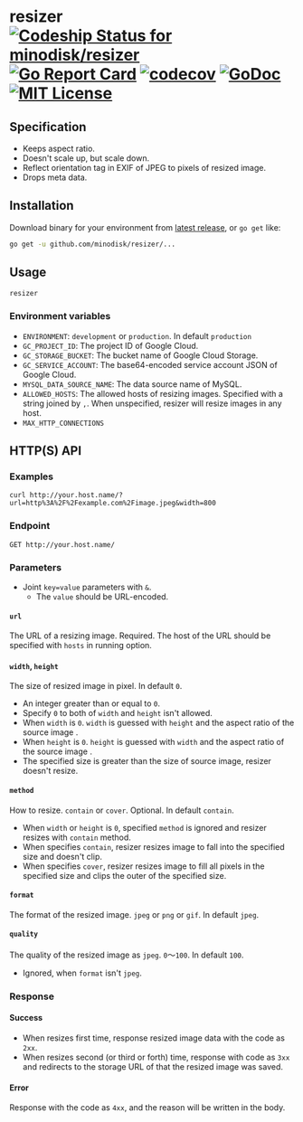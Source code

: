 # resizer [ ![Codeship Status for minodisk/resizer](https://img.shields.io/codeship/13aaf0c0-0354-0135-03f6-4ebd009726c2/master.svg?style=flat)](https://app.codeship.com/projects/213308) [![Go Report Card](https://goreportcard.com/badge/github.com/minodisk/resizer)](https://goreportcard.com/report/github.com/minodisk/resizer) [![codecov](https://codecov.io/gh/minodisk/resizer/branch/master/graph/badge.svg)](https://codecov.io/gh/minodisk/resizer) [![GoDoc](https://img.shields.io/badge/godoc-reference-5272B4.svg?style=flat)](https://godoc.org/github.com/minodisk/resizer) [![MIT License](http://img.shields.io/badge/license-MIT-blue.svg?style=flat)](LICENSE)


## Specification

- Keeps aspect ratio.
- Doesn't scale up, but scale down.
- Reflect orientation tag in EXIF of JPEG to pixels of resized image.
- Drops meta data.

## Installation

Download binary for your environment from [latest release](https://github.com/minodisk/resizer/releases/latest), or `go get` like:

```bash
go get -u github.com/minodisk/resizer/...
```

## Usage

```bash
resizer
```

### Environment variables

- `ENVIRONMENT`: `development` or `production`. In default `production`
- `GC_PROJECT_ID`: The project ID of Google Cloud.
- `GC_STORAGE_BUCKET`: The bucket name of Google Cloud Storage.
- `GC_SERVICE_ACCOUNT`: The base64-encoded service account JSON of Google Cloud.
- `MYSQL_DATA_SOURCE_NAME`: The data source name of MySQL.
- `ALLOWED_HOSTS`: The allowed hosts of resizing images. Specified with a string joined by `,`. When unspecified, resizer will resize images in any host.
- `MAX_HTTP_CONNECTIONS`

## HTTP(S) API

### Examples

```http:HTTPRequest
curl http://your.host.name/?url=http%3A%2F%2Fexample.com%2Fimage.jpeg&width=800
```

### Endpoint

```http:Endpoint
GET http://your.host.name/
```

### Parameters

- Joint `key=value` parameters with `&`.
  - The `value` should be URL-encoded.

#### `url`

The URL of a resizing image. Required.
The host of the URL should be specified with `hosts` in running option.

#### `width`, `height`

The size of resized image in pixel. In default `0`.

- An integer greater than or equal to `0`.
- Specify `0` to both of `width` and `height` isn't allowed.
- When `width` is `0`. `width` is guessed with `height` and the aspect ratio of the source image .
- When `height` is `0`. `height` is guessed with `width` and the aspect ratio of the source image .
- The specified size is greater than the size of source image, resizer doesn't resize.

#### `method`

How to resize. `contain` or `cover`. Optional. In default `contain`.

- When `width` or `height` is `0`, specified `method` is ignored and resizer resizes with `contain` method.
- When specifies `contain`, resizer resizes image to fall into the specified size and doesn't clip.
- When specifies `cover`, resizer resizes image to fill all pixels in the specified size and clips the outer of the specified size.

#### `format`

The format of the resized image. `jpeg` or `png` or `gif`. In default `jpeg`.

#### `quality`

The quality of the resized image as `jpeg`. `0`〜`100`. In default `100`.

- Ignored, when `format` isn't `jpeg`.

### Response

#### Success

- When resizes first time, response resized image data with the code as `2xx`.
- When resizes second (or third or forth) time, response with code as `3xx` and redirects to the storage URL of that the resized image was saved.

#### Error

Response with the code as `4xx`, and the reason will be written in the body.
